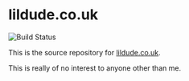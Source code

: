 lildude.co.uk
=============

![Build Status](https://github.com/lildude/lildude.co.uk/workflows/Run%20Tests/badge.svg)

This is the source repository for [lildude.co.uk](http://lildude.co.uk).

This is really of no interest to anyone other than me.
